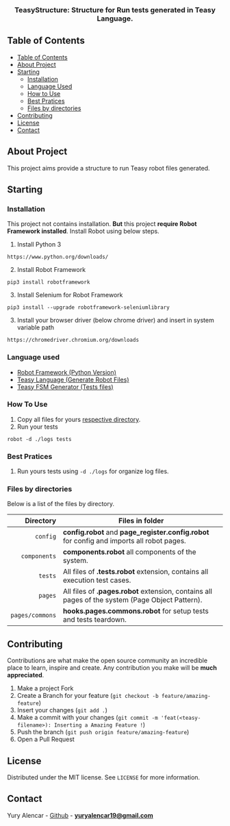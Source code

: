 <br />
<p align="center">
  <h3 align="center">TeasyStructure: Structure for Run tests generated in Teasy Language.</h3>
</p>

<!-- TABLE OF CONTENTS -->

## Table of Contents

- [Table of Contents](#table-of-contents)
- [About Project](#about-project)
- [Starting](#starting)
  - [Installation](#installation)
  - [Language Used](#language-used)
  - [How to Use](#how-to-use)
  - [Best Pratices](#best-pratices)
  - [Files by directories](#files-by-directories)
- [Contributing](#contributing)
- [License](#license)
- [Contact](#contact)

## About Project

This project aims provide a structure to run Teasy robot files generated.

## Starting

### Installation

This project not contains installation. **But** this project **require Robot Framework installed**. Install Robot using below steps.

1. Install Python 3
```
https://www.python.org/downloads/
```

2. Install Robot Framework
```
pip3 install robotframework
```

3. Install Selenium for Robot Framework
```
pip3 install --upgrade robotframework-seleniumlibrary
```

3. Install your browser driver (below chrome driver) and insert in system variable path
```
https://chromedriver.chromium.org/downloads
```

### Language used

- [Robot Framework (Python Version)](https://robotframework.org/)
- [Teasy Language (Generate Robot Files)](https://github.com/yuryalencar/Teasy)
- [Teasy FSM Generator (Tests files)]()

### How To Use

1. Copy all files for yours [respective directory](#files-by-directories).
2. Run your tests
```
robot -d ./logs tests
```

### Best Pratices

1. Run yours tests using `-d ./logs` for organize log files.

### Files by directories

Below is a list of the files by directory.

|               Directory | Files in folder                                                               |
| ----------------------: | ----------------------------------------------------------------------------- |
|                `config` | **config.robot** and **page_register.config.robot** for config and imports all robot pages.  |
|            `components` | **components.robot** all components of the system.                            |
|                 `tests` | All files of **.tests.robot** extension, contains all execution test cases.   |
|                 `pages` | All files of **.pages.robot** extension, contains all pages of the system (Page Object Pattern).|
|         `pages/commons` | **hooks.pages.commons.robot** for setup tests and tests teardown.             |

## Contributing

Contributions are what make the open source community an incredible place to learn, inspire and create. Any contribution you make will be **much appreciated**.
1. Make a project Fork
2. Create a Branch for your feature (`git checkout -b feature/amazing-feature`)
3. Insert your changes (`git add .`)
4. Make a commit with your changes (`git commit -m 'feat(<teasy-filename>): Inserting a Amazing Feature !`)
5. Push the branch (`git push origin feature/amazing-feature`)
6. Open a Pull Request

## License

Distributed under the MIT license. See `LICENSE` for more information.

## Contact

Yury Alencar - [Github](https://github.com/yuryalencar) - **yuryalencar19@gmail.com**
